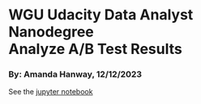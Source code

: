 # WGU Udacity Data Analyst Nanodegree <br>Analyze A/B Test Results  
### By: Amanda Hanway, 12/12/2023 

See the [jupyter notebook](/Analyze_ab_test_results_notebook.ipynb)  


